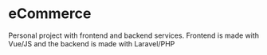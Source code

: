 # eCommerce
Personal project with frontend and backend services. Frontend is made with Vue/JS and the backend is made with Laravel/PHP
